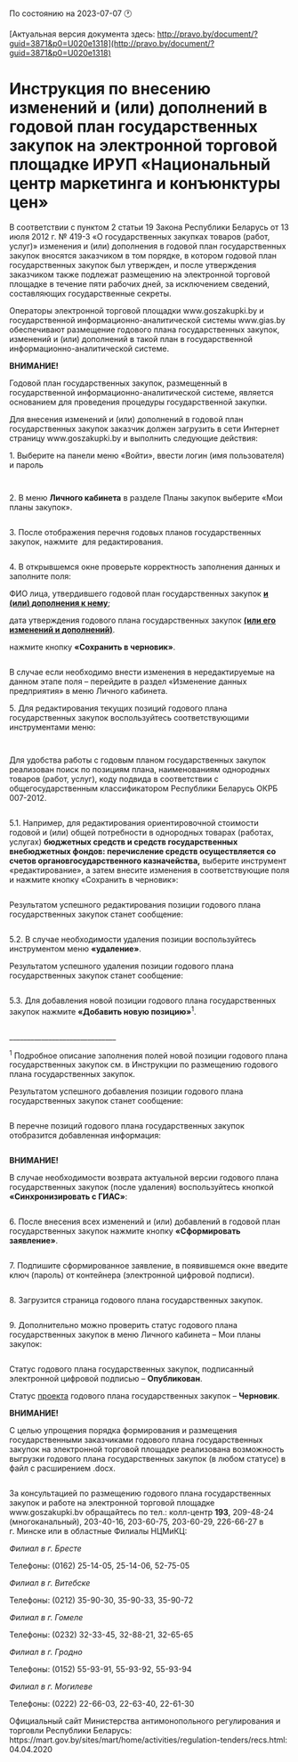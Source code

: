По состоянию на 2023-07-07 &#x1F550;

[Актуальная версия документа здесь: http://pravo.by/document/?guid=3871&p0=U020e1318](http://pravo.by/document/?guid=3871&p0=U020e1318)

<h1>Инструкция по внесению изменений и (или) дополнений в годовой план государственных закупок на электронной торговой площадке ИРУП «Национальный центр маркетинга и конъюнктуры цен»</h1>
<p>В соответствии с пунктом 2 статьи 19 Закона Республики Беларусь от 13 июля 2012 г. № 419-З «О государственных закупках товаров (работ, услуг)» изменения и (или) дополнения в годовой план государственных закупок вносятся заказчиком в том порядке, в котором годовой план государственных закупок был утвержден, и после утверждения заказчиком также подлежат размещению на электронной торговой площадке в течение пяти рабочих дней, за исключением сведений, составляющих государственные секреты.</p>
<p>Операторы электронной торговой площадки www.goszakupki.by и государственной информационно-аналитической системы www.gias.by обеспечивают размещение годового плана государственных закупок, изменений и (или) дополнений в такой план в государственной информационно-аналитической системе.</p>
<p></p>
<p><b>ВНИМАНИЕ!</b></p>
<p>Годовой план государственных закупок, размещенный в государственной информационно-аналитической системе, является основанием для проведения процедуры государственной закупки.</p>
<p></p>
<p>Для внесения изменений и (или) дополнений в годовой план государственных закупок заказчик должен загрузить в сети Интернет страницу www.goszakupki.by и выполнить следующие действия:</p>
<p>1. Выберите на панели меню «Войти», ввести логин (имя пользователя) и пароль</p>
<p></p>
<p><img></p>
<p><img></p>
<p></p>
<p>2. В меню <b>Личного кабинета</b> в разделе Планы закупок выберите «Мои планы закупок».</p>
<p></p>
<p><img></p>
<p></p>
<p>3. После отображения перечня годовых планов государственных закупок, нажмите <img> для редактирования.</p>
<p></p>
<p><img></p>
<p></p>
<p>4. В открывшемся окне проверьте корректность заполнения данных и заполните поля:</p>
<p>ФИО лица, утвердившего годовой план государственных закупок <b><u>и (или) дополнения к нему</u></b>;</p>
<p>дата утверждения годового плана государственных закупок <b><u>(или его изменений и дополнений)</u></b>.</p>
<p>нажмите кнопку <b>«Сохранить в черновик»</b>.</p>
<p></p>
<p><img></p>
<p></p>
<p>В случае если необходимо внести изменения в нередактируемые на данном этапе поля – перейдите в раздел «Изменение данных предприятия» в меню Личного кабинета.</p>
<p>5. Для редактирования текущих позиций годового плана государственных закупок воспользуйтесь соответствующими инструментами меню:</p>
<p><img></p>
<p></p>
<p><img></p>
<p></p>
<p>Для удобства работы с годовым планом государственных закупок реализован поиск по позициям плана, наименованиям однородных товаров (работ, услуг), коду подвида в соответствии с общегосударственным классификатором Республики Беларусь ОКРБ 007-2012.</p>
<p></p>
<p><img></p>
<p></p>
<p>5.1. Например, для редактирования ориентировочной стоимости годовой и (или) общей потребности в однородных товарах (работах, услугах) <b>бюджетных средств и средств государственных внебюджетных фондов</b><b>: </b><b>перечисление средств осуществляется со счетов органов</b><b></b><b>государственного казначейства,</b> выберите инструмент «редактирование», а затем внесите изменения в соответствующие поля и нажмите кнопку «Сохранить в черновик»:</p>
<p></p>
<p><img></p>
<p></p>
<p>Результатом успешного редактирования позиции годового плана государственных закупок станет сообщение:</p>
<p></p>
<p><img></p>
<p></p>
<p>5.2. В случае необходимости удаления позиции воспользуйтесь инструментом меню <img><b>«удаление»</b>.</p>
<p>Результатом успешного удаления позиции годового плана государственных закупок станет сообщение:</p>
<p></p>
<p><img></p>
<p></p>
<p>5.3. Для добавления новой позиции годового плана государственных закупок нажмите <b>«Добавить новую позицию»</b><sup>1</sup>.</p>
<p></p>
<p><img></p>
<p></p>
<p>______________________________</p>
<p><sup>1</sup> Подробное описание заполнения полей новой позиции годового плана государственных закупок см. в Инструкции по размещению годового плана государственных закупок.</p>
<p>Результатом успешного добавления позиции годового плана государственных закупок станет сообщение:</p>
<p></p>
<p><img></p>
<p></p>
<p>В перечне позиций годового плана государственных закупок отобразится добавленная информация:</p>
<p></p>
<p><img></p>
<p><b>ВНИМАНИЕ!</b></p>
<p>В случае необходимости возврата актуальной версии годового плана государственных закупок (после удаления) воспользуйтесь кнопкой <b>«Синхронизировать с ГИАС»</b>:</p>
<p></p>
<p><img></p>
<p></p>
<p>6. После внесения всех изменений и (или) добавлений в годовой план государственных закупок нажмите кнопку <b>«Сформировать заявление»</b>.</p>
<p></p>
<p><img></p>
<p></p>
<p>7. Подпишите сформированное заявление, в появившемся окне введите ключ (пароль) от контейнера (электронной цифровой подписи).</p>
<p></p>
<p><img></p>
<p>8. Загрузится страница годового плана государственных закупок.</p>
<p></p>
<p><img></p>
<p></p>
<p>9. Дополнительно можно проверить статус годового плана государственных закупок в меню Личного кабинета – Мои планы закупок:</p>
<p></p>
<p><img></p>
<p></p>
<p>Статус годового плана государственных закупок, подписанный электронной цифровой подписью – <b>Опубликован</b>.</p>
<p>Статус <u>проекта</u> годового плана государственных закупок – <b>Черновик</b>.</p>
<p></p>
<p><b>ВНИМАНИЕ!</b></p>
<p>С целью упрощения порядка формирования и размещения государственными заказчиками годового плана государственных закупок на электронной торговой площадке реализована возможность выгрузки годового плана государственных закупок (в любом статусе) в файл с расширением .docx.</p>
<p></p>
<p><img></p>
<p>За консультацией по размещению годового плана государственных закупок и работе на электронной торговой площадке www.goszakupki.bv обращайтесь по тел.: колл-центр <b>193</b>, 209-48-24 (многоканальный), 203-40-16, 203-60-75, 203-60-29, 226-66-27 в г. Минске или в областные Филиалы НЦМиКЦ:</p>
<p><i>Филиал </i><i>в г. Б</i><i>ресте</i></p>
<p>Телефоны: (0162) 25-14-05, 25-14-06, 52-75-05</p>
<p><i>Филиал </i><i>в г. В</i><i>итебске</i></p>
<p>Телефоны: (0212) 35-90-30, 35-90-33, 35-90-72</p>
<p><i>Филиал </i><i>в г. Г</i><i>омеле</i></p>
<p>Телефоны: (0232) 32-33-45, 32-88-21, 32-65-65</p>
<p><i>Филиал </i><i>в г. Г</i><i>родно</i></p>
<p>Телефоны: (0152) 55-93-91, 55-93-92, 55-93-94</p>
<p><i>Филиал </i><i>в г. М</i><i>огилеве</i></p>
<p>Телефоны: (0222) 22-66-03, 22-63-40, 22-61-30</p>
<p></p>
<p>Официальный сайт Министерства антимонопольного регулирования и торговли Республики Беларусь: https://mart.gov.by/sites/mart/home/activities/regulation-tenders/recs.html: 04.04.2020</p>